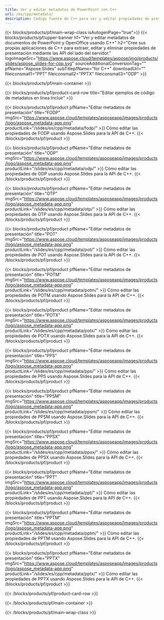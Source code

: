 ```yaml
---
title: Ver y editar metadatos de PowerPoint con C++
url: /es/cpp/metadata/
description: Código fuente de C++ para ver y editar propiedades de presentación
---
```


{{< blocks/products/pf/main-wrap-class isAutogenPage="true">}}
{{< blocks/products/pf/upper-banner h1="Ver y editar metadatos de documentos de PowerPoint y OpenOffice usando C++" h2="Cree sus propias aplicaciones de C++ para extraer, editar y eliminar propiedades de presentación mediante las API del lado del servidor." logoImageSrc="https://www.aspose.cloud/templates/aspose/img/products/slides/aspose_slides-for-cpp.svg" sourceAdditionalConversionTag="" pfName="Aspose.Slides" subTitlepfName="for C++" downloadUrl="" fileiconsmall1="PPT" fileiconsmall2="PPTX" fileiconsmall3="ODP" >}}

{{< blocks/products/pf/main-container >}}

{{< blocks/products/pf/product-card-row title="Editar ejemplos de código de metadatos en línea Incluir" >}}

{{< blocks/products/pf/product pfName="Editar metadatos de presentación" title="FODP" imgSrc="https://www.aspose.cloud/templates/asposeapp/images/products/logo/aspose_metadata-app.png" productLink="/slides/es/cpp/metadata/fodp/" >}}
Cómo editar las propiedades de FODP usando Aspose.Slides para la API de C++.
{{< /blocks/products/pf/product >}}

{{< blocks/products/pf/product pfName="Editar metadatos de presentación" title="ODP" imgSrc="https://www.aspose.cloud/templates/asposeapp/images/products/logo/aspose_metadata-app.png" productLink="/slides/es/cpp/metadata/odp/" >}}
Cómo editar las propiedades de ODP usando Aspose.Slides para la API de C++.
{{< /blocks/products/pf/product >}}

{{< blocks/products/pf/product pfName="Editar metadatos de presentación" title="OTP" imgSrc="https://www.aspose.cloud/templates/asposeapp/images/products/logo/aspose_metadata-app.png" productLink="/slides/es/cpp/metadata/otp/" >}}
Cómo editar las propiedades de OTP usando Aspose.Slides para la API de C++.
{{< /blocks/products/pf/product >}}

{{< blocks/products/pf/product pfName="Editar metadatos de presentación" title="POT" imgSrc="https://www.aspose.cloud/templates/asposeapp/images/products/logo/aspose_metadata-app.png" productLink="/slides/es/cpp/metadata/pot/" >}}
Cómo editar las propiedades de POT usando Aspose.Slides para la API de C++.
{{< /blocks/products/pf/product >}}

{{< blocks/products/pf/product pfName="Editar metadatos de presentación" title="POTM" imgSrc="https://www.aspose.cloud/templates/asposeapp/images/products/logo/aspose_metadata-app.png" productLink="/slides/es/cpp/metadata/potm/" >}}
Cómo editar las propiedades de POTM usando Aspose.Slides para la API de C++.
{{< /blocks/products/pf/product >}}

{{< blocks/products/pf/product pfName="Editar metadatos de presentación" title="POTX" imgSrc="https://www.aspose.cloud/templates/asposeapp/images/products/logo/aspose_metadata-app.png" productLink="/slides/es/cpp/metadata/potx/" >}}
Cómo editar las propiedades de POTX usando Aspose.Slides para la API de C++.
{{< /blocks/products/pf/product >}}

{{< blocks/products/pf/product pfName="Editar metadatos de presentación" title="PPS" imgSrc="https://www.aspose.cloud/templates/asposeapp/images/products/logo/aspose_metadata-app.png" productLink="/slides/es/cpp/metadata/pps/" >}}
Cómo editar las propiedades de PPS usando Aspose.Slides para la API de C++.
{{< /blocks/products/pf/product >}}

{{< blocks/products/pf/product pfName="Editar metadatos de presentación" title="PPSM" imgSrc="https://www.aspose.cloud/templates/asposeapp/images/products/logo/aspose_metadata-app.png" productLink="/slides/es/cpp/metadata/ppsm/" >}}
Cómo editar las propiedades de PPSM usando Aspose.Slides para la API de C++.
{{< /blocks/products/pf/product >}}

{{< blocks/products/pf/product pfName="Editar metadatos de presentación" title="PPSX" imgSrc="https://www.aspose.cloud/templates/asposeapp/images/products/logo/aspose_metadata-app.png" productLink="/slides/es/cpp/metadata/ppsx/" >}}
Cómo editar las propiedades de PPSX usando Aspose.Slides para la API de C++.
{{< /blocks/products/pf/product >}}

{{< blocks/products/pf/product pfName="Editar metadatos de presentación" title="PPT" imgSrc="https://www.aspose.cloud/templates/asposeapp/images/products/logo/aspose_metadata-app.png" productLink="/slides/es/cpp/metadata/ppt/" >}}
Cómo editar las propiedades de PPT usando Aspose.Slides para la API de C++.
{{< /blocks/products/pf/product >}}

{{< blocks/products/pf/product pfName="Editar metadatos de presentación" title="PPTM" imgSrc="https://www.aspose.cloud/templates/asposeapp/images/products/logo/aspose_metadata-app.png" productLink="/slides/es/cpp/metadata/pptm/" >}}
Cómo editar las propiedades de PPTM usando Aspose.Slides para la API de C++.
{{< /blocks/products/pf/product >}}

{{< blocks/products/pf/product pfName="Editar metadatos de presentación" title="PPTX" imgSrc="https://www.aspose.cloud/templates/asposeapp/images/products/logo/aspose_metadata-app.png" productLink="/slides/es/cpp/metadata/pptx/" >}}
Cómo editar las propiedades de PPTX usando Aspose.Slides para la API de C++.
{{< /blocks/products/pf/product >}}



{{< /blocks/products/pf/product-card-row >}}

{{< /blocks/products/pf/main-container >}}
    
{{< /blocks/products/pf/main-wrap-class >}}